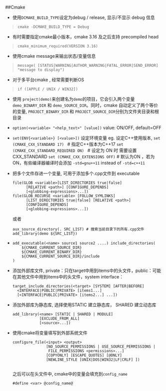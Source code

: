 ##Cmake

* 使用```DCMAKE_BUILD_TYPE```设定为debug / release, 显示/不显示 debug 信息

> ```cmake -DCMAKE_BUILD_TYPE = Debug```

* 有时需要指定cmake最小版本，cmake 3.16 及之后支持 precompiled head

> ```cmake_minimum_required(VERSION 3.16)```

* 使用cmake message来输出状态/变量信息

> ```message( [STATUS|WARNING|AUTHOR_WARNING|FATAL_ERROR|SEND_ERROR] "message to display")```

* 对于多平台cmake , 经常需要判断OS

> ```if ([APPLE / UNIX / WIN32])```

* 使用 ```project(demo)```来创建名为```demo```的项目，它会引入两个变量 ```demo_BINARY_DIR``` 和 ```demo_SOURCE_DIR```。同时，cmake 自动定义了两个等价的变量, ```PROJECT_BINARY_DIR``` 和 ```PROJECT_SOURCE_DIR```分别为文件夹目录和根目录

* ```option(<variable> "<help_text>" [value])```
  value: ON/OFF, default=OFF

* ```set(ENV{<variable>} [<value>])```
  设定环境变量
  eg. 设定C++使用版本, 
  	```set (CMAKE_CXX_STANDARD 17) ``` # 指定C++版本为C++17
  	```set (CMAKE_CXX_STANDARD_REQUIRED ON) ``` # 设定为 ON 时 需要设置 CXX_STANDARD
  	```set (CMAKE_CXX_EXTENSIONS OFF)```  # 默认为ON ，若为ON，有些编译器编译时会添加 ```-std=gnu++11``` instead of ```-std=c++11 ```

* 把多个文件存进一个变量, 可用于添加多个.cpp文件到 executable

  ```
  file(GLOB <variable>[LIST_DIRECTORIES true|false]
  		[RELATIVE <path>] [CONFIGURE_DEPENDS]
  		[<globbing-expressions>...])
  file(GLOB_RECURSE <variable> [FOLLOW_SYMLINKS]
  		[LIST_DIRECTORIES true|false] [RELATIVE <path>]
  		[CONFIGURE_DEPENDS]
  		[<globbing-expressions>...])
  ```

  或者

  ```
  aux_source_directory(. SRC_LIST) # 搜索当前目录下的所有.cpp文件
  add_library(demo ${SRC_LIST})
  ```

* ```
  add_executable(<name> source1 source2 ....) include_directories(
      ${CMAKE_CURRENT_SOURCE_DIR}
      ${CMAKE_CURRENT_BINARY_DIR}
      ${CMAKE_CURRENT_SOURCE_DIR}/include
  )
  ```

* 添加外部库文件, private：只在target中用到items中的头文件，public：可能在其他文件中用到items中的头文件，system interface：

  ```
  target_include_directories(<target> [SYSTEM] [AFTER|BEFORE]
    <INTERFACE|PUBLIC|PRIVATE> [items1...]
    [<INTERFACE|PUBLIC|PRIVATE> [items2...] ...])
  ```

* 添加外部库为静态库, 选择使用STATIC 建立静态库， SHARED 建立动态库

  ```
  add_library(<name> [STATIC | SHARED | MODULE]
              [EXCLUDE_FROM_ALL]
              [<source>...])
  ```

* 使用cmake将变量填写到外部系统文件

  ```
  configure_file(<input> <output>
                 [NO_SOURCE_PERMISSIONS | USE_SOURCE_PERMISSIONS |
                  FILE_PERMISSIONS <permissions>...]
                 [COPYONLY] [ESCAPE_QUOTES] [@ONLY]
                 [NEWLINE_STYLE [UNIX|DOS|WIN32|LF|CRLF] ])
                 
  ```

  之后可以在头文件中, cmake中的变量会填充到```config_name```

  ```#define <var> @config_name@```

  

